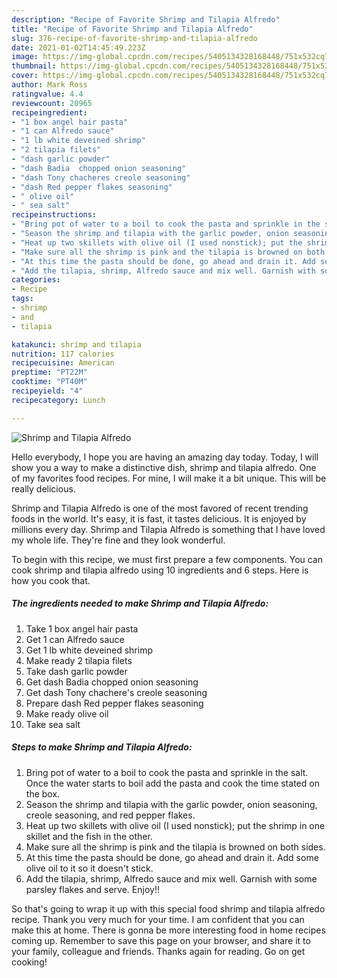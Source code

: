 ```yaml
---
description: "Recipe of Favorite Shrimp and Tilapia Alfredo"
title: "Recipe of Favorite Shrimp and Tilapia Alfredo"
slug: 376-recipe-of-favorite-shrimp-and-tilapia-alfredo
date: 2021-01-02T14:45:49.223Z
image: https://img-global.cpcdn.com/recipes/5405134328168448/751x532cq70/shrimp-and-tilapia-alfredo-recipe-main-photo.jpg
thumbnail: https://img-global.cpcdn.com/recipes/5405134328168448/751x532cq70/shrimp-and-tilapia-alfredo-recipe-main-photo.jpg
cover: https://img-global.cpcdn.com/recipes/5405134328168448/751x532cq70/shrimp-and-tilapia-alfredo-recipe-main-photo.jpg
author: Mark Ross
ratingvalue: 4.4
reviewcount: 20965
recipeingredient:
- "1 box angel hair pasta"
- "1 can Alfredo sauce"
- "1 lb white deveined shrimp"
- "2 tilapia filets"
- "dash garlic powder"
- "dash Badia  chopped onion seasoning"
- "dash Tony chacheres creole seasoning"
- "dash Red pepper flakes seasoning"
- " olive oil"
- " sea salt"
recipeinstructions:
- "Bring pot of water to a boil to cook the pasta and sprinkle in the salt. Once the water starts to boil add the pasta and cook the time stated on the box."
- "Season the shrimp and tilapia with the garlic powder, onion seasoning, creole seasoning, and red pepper flakes."
- "Heat up two skillets with olive oil (I used nonstick); put the shrimp in one skillet and the fish in the other."
- "Make sure all the shrimp is pink and the tilapia is browned on both sides."
- "At this time the pasta should be done, go ahead and drain it. Add some olive oil to it so it doesn&#39;t stick."
- "Add the tilapia, shrimp, Alfredo sauce and mix well. Garnish with some parsley flakes and serve. Enjoy!!"
categories:
- Recipe
tags:
- shrimp
- and
- tilapia

katakunci: shrimp and tilapia 
nutrition: 117 calories
recipecuisine: American
preptime: "PT22M"
cooktime: "PT40M"
recipeyield: "4"
recipecategory: Lunch

---
```



![Shrimp and Tilapia Alfredo](https://img-global.cpcdn.com/recipes/5405134328168448/751x532cq70/shrimp-and-tilapia-alfredo-recipe-main-photo.jpg)

Hello everybody, I hope you are having an amazing day today. Today, I will show you a way to make a distinctive dish, shrimp and tilapia alfredo. One of my favorites food recipes. For mine, I will make it a bit unique. This will be really delicious.

Shrimp and Tilapia Alfredo is one of the most favored of recent trending foods in the world. It's easy, it is fast, it tastes delicious. It is enjoyed by millions every day. Shrimp and Tilapia Alfredo is something that I have loved my whole life. They're fine and they look wonderful.




To begin with this recipe, we must first prepare a few components. You can cook shrimp and tilapia alfredo using 10 ingredients and 6 steps. Here is how you cook that.

<!--inarticleads1-->

##### The ingredients needed to make Shrimp and Tilapia Alfredo:

1. Take 1 box angel hair pasta
1. Get 1 can Alfredo sauce
1. Get 1 lb white deveined shrimp
1. Make ready 2 tilapia filets
1. Take dash garlic powder
1. Get dash Badia  chopped onion seasoning
1. Get dash Tony chachere&#39;s creole seasoning
1. Prepare dash Red pepper flakes seasoning
1. Make ready  olive oil
1. Take  sea salt




<!--inarticleads2-->

##### Steps to make Shrimp and Tilapia Alfredo:

1. Bring pot of water to a boil to cook the pasta and sprinkle in the salt. Once the water starts to boil add the pasta and cook the time stated on the box.
1. Season the shrimp and tilapia with the garlic powder, onion seasoning, creole seasoning, and red pepper flakes.
1. Heat up two skillets with olive oil (I used nonstick); put the shrimp in one skillet and the fish in the other.
1. Make sure all the shrimp is pink and the tilapia is browned on both sides.
1. At this time the pasta should be done, go ahead and drain it. Add some olive oil to it so it doesn&#39;t stick.
1. Add the tilapia, shrimp, Alfredo sauce and mix well. Garnish with some parsley flakes and serve. Enjoy!!




So that's going to wrap it up with this special food shrimp and tilapia alfredo recipe. Thank you very much for your time. I am confident that you can make this at home. There is gonna be more interesting food in home recipes coming up. Remember to save this page on your browser, and share it to your family, colleague and friends. Thanks again for reading. Go on get cooking!
